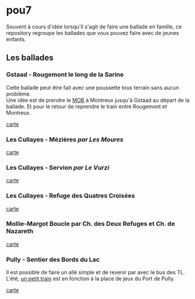pou7
====

Souvent à cours d'idée lorsqu'il s'agit de faire une ballade en famille, ce repository regroupe les ballades que vous pouvez faire avec de jeunes enfants.

## Les ballades

### Gstaad - Rougemont le long de la Sarine

Cette ballade peut être fait avec une poussette tous terrain sans aucun problème.  
Une idée est de prendre le [MOB](http://www.goldenpass.ch/) à Montreux jusqu'à Gstaad au départ de la ballade. Et pour le retour de reprendre le train entre Rougemont et Montreux.

[carte](https://github.com/alienlebarge/pou7/blob/master/Gstaad-Rougemont-LeLongDeLaSarine.geojson)

### Les Cullayes - Mézières *par Les Moures*

[carte](https://github.com/alienlebarge/pou7/blob/master/LesCullayes-Mezieres.geojson)
 
### Les Cullayes - Servion *par Le Vurzi*

[carte](https://github.com/alienlebarge/pou7/blob/master/LesCullayes-Servion.geojson)

### Les Cullayes - Refuge des Quatres Croisées

[carte](https://github.com/alienlebarge/pou7/blob/master/LesCullayes-RefugeDesQuatreCroisees.geojson)

### Mollie-Margot Boucle par Ch. des Deux Refuges et Ch. de Nazareth

[carte](https://github.com/alienlebarge/pou7/blob/master/MollieMargot-boucle-chemin-des-deux-refuges-et-chemin-de-nazareth.geojson)

### Pully - Sentier des Bords du Lac

Il est possible de faire un allé simple et de revenir par avec le bus des TL.  
L'été, [un petit train](http://www.mntpully.ch/ "Mini-Train Pully") est en fonction à la place de jeux du Port de Pully.

[carte](https://github.com/alienlebarge/pou7/blob/master/Pully-SentierDesBordsDuLac.geojson)

